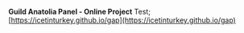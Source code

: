 **Guild Anatolia Panel - Online Project**
Test; [https://icetinturkey.github.io/gap](https://icetinturkey.github.io/gap)
